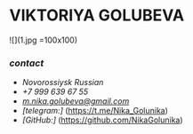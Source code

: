 # **VIKTORIYA GOLUBEVA**  

![](1.jpg =100x100)

### *contact*

+ *Novorossiysk Russian*
+ *+7 999 639 67 55*
+ *m.nika.golubeva@gmail.com*
+ *[telegram:]* (https://t.me/Nika_Golunika)
+ *[GitHub:]* (https://github.com/NikaGolunika)